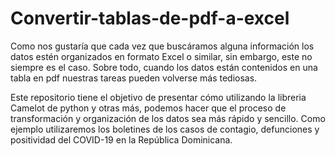 # Convertir-tablas-de-pdf-a-excel

Como nos gustaría que cada vez que buscáramos alguna información los datos estén organizados en formato Excel o similar, sin embargo, este no siempre es el caso. Sobre todo, cuando los datos están contenidos en una tabla en pdf nuestras tareas pueden volverse más tediosas. 

Este repositorio tiene el objetivo de presentar cómo utilizando la libreria Camelot de python y otras más, podemos hacer que el proceso de transformación y organización de los datos sea más rápido y sencillo. Como ejemplo utilizaremos los boletines de los casos de contagio, defunciones y positividad del COVID-19 en la República Dominicana.
